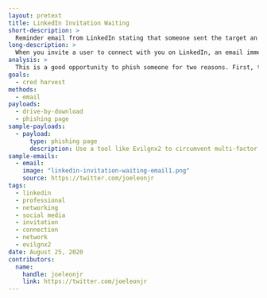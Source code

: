 ```yaml
---
layout: pretext
title: LinkedIn Invitation Waiting
short-description: >
  Reminder email from LinkedIn stating that someone sent the target an invitation to connect 7 days ago and they never accepted.
long-description: >
  When you invite a user to connect with you on LinkedIn, an email immediately sends to the user requesting they accept your invitation. If that user does not "ignore" or "accept" your invitation within 7 days, LinkedIn sends a reminder email to the user. You'll need to choose a user that is trying to connect with the target. You could select someone at random or someone famous in the industry that they might not know. Either way, review their LinkedIn profile page to ensure they're not already connected to them. When you're crafting the email, just copy/paste the html from an existing invitation reminder to your own personal LinkedIn account. Also, consider which email(s) a user has connected to LinkedIn. For example, I am positive I do not have my work email connected to LinkedIn, so if I receive a message to that email, I'll know it's spam. Conversely, if you send it to the email I use for LinkedIn, I'll be much less suspcious. Finally, every link in the email should point to a phishing page to capture user credentials for LinkedIn.
analysis: >
  This is a good opportunity to phish someone for two reasons. First, targets are unlikely to remember every person who tried to connect with them 7 days ago, either due to the time that passed or volume of invitations. As a result, when the reminder email comes in, they'll likely take it to be geniune, or at least not suspicious. Second, the email literally says "{USER}'s invitation is waiting your response" and "{USER} invited you to connect 7 days ago." LinkedIn uses this language on purpose to guilt trip users into taking an action on outstanding invitations. We can benefit from the hours of UX testing LinkedIn has done on their email copy and use their exact email to conduct a credential harvesting campaign.
goals:
  - cred harvest
methods:
  - email
payloads:
  - drive-by-download
  - phishing page
sample-payloads:
  - payload:
      type: phishing page
      description: Use a tool like Evilgnx2 to circumvent multi-factor authentication and hijack the user's LinkedIn session.
sample-emails:
  - email:
    image: "linkedin-invitation-waiting-email1.png"
    source: https://twitter.com/joeleonjr
tags:
  - linkedin
  - professional
  - networking
  - social media
  - invitation
  - connection
  - network
  - evilgnx2
date: August 25, 2020
contributors:
  name:
    handle: joeleonjr
    link: https://twitter.com/joeleonjr
---
```



